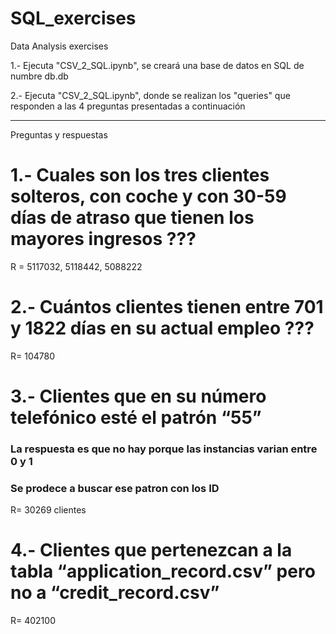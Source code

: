 # SQL_exercises

Data Analysis exercises


1.- Ejecuta "CSV_2_SQL.ipynb", se creará una base de datos en SQL de numbre db.db

2.- Ejecuta "CSV_2_SQL.ipynb", donde se realizan los "queries" que responden a las 4 preguntas presentadas a continuación

------------------------------------------------------------------------------------------


Preguntas y respuestas

# 1.- Cuales son los tres clientes solteros, con coche y con 30-59 días de atraso que tienen los mayores ingresos ??? 
R = 5117032, 5118442, 5088222


# 2.- Cuántos clientes tienen entre 701 y 1822 días en su actual empleo ??? 
R= 104780


# 3.- Clientes que en su número telefónico esté el patrón “55”
### La respuesta es que no hay porque las instancias varian entre 0 y 1
### Se prodece a buscar ese patron con los ID 
R= 30269 clientes


# 4.- Clientes que pertenezcan a la tabla “application_record.csv” pero no a “credit_record.csv” 
R= 402100
